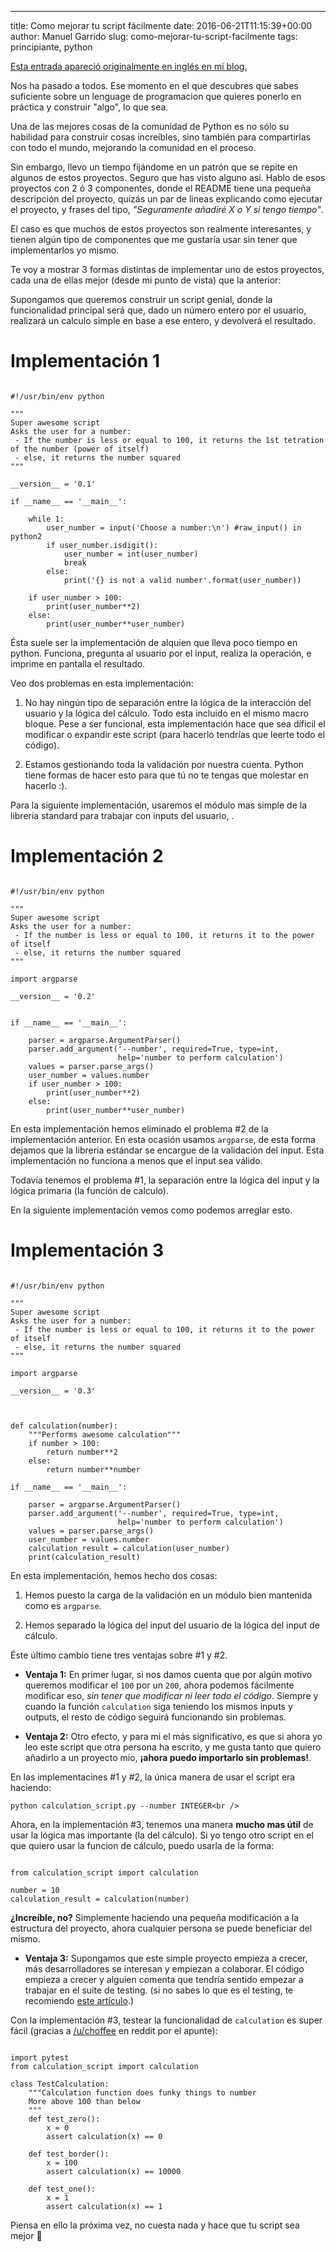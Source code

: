 ---
title: Como mejorar tu script fácilmente
date: 2016-06-21T11:15:39+00:00
author: Manuel Garrido
slug: como-mejorar-tu-script-facilmente
tags: principiante, python

[Esta entrada apareció originalmente en inglés en mi blog.](http://blog.manugarri.com/how-to-make-your-script-2x-better/ "Esta entrada apareció originalmente en inglés en mi blog.")

Nos ha pasado a todos. Ese momento en el que descubres que sabes suficiente sobre un lenguage de programacion que quieres ponerlo en práctica y construir "algo", lo que sea.
  
Una de las mejores cosas de la comunidad de Python es no sólo su habilidad para construir cosas increíbles, sino también para compartirlas con todo el mundo, mejorando la comunidad en el proceso.

Sin embargo, llevo un tiempo fijándome en un patrón que se repite en algunos de estos proyectos. Seguro que has visto alguno así. Hablo de esos proyectos con 2 ó 3 componentes, donde el README tiene una pequeña descripción del proyecto, quizás un par de lineas explicando como ejecutar el proyecto, y frases del tipo, _"Seguramente añadiré X o Y si tengo tiempo"_.

El caso es que muchos de estos proyectos son realmente interesantes, y tienen algún tipo de componentes que me gustaría usar sin tener que implementarlos yo mismo.

Te voy a mostrar 3 formas distintas de implementar uno de estos proyectos, cada una de ellas mejor (desde mi punto de vista) que la anterior:

Supongamos que queremos construir un script genial, donde la funcionalidad principal será que, dado un número entero por el usuario, realizará un calculo simple en base a ese entero, y devolverá el resultado.

# Implementación 1

<pre class=" language-python"><code class=" language-python">
#!/usr/bin/env python

"""
Super awesome script
Asks the user for a number:
 - If the number is less or equal to 100, it returns the 1st tetration of the number (power of itself)
 - else, it returns the number squared
"""

__version__ = '0.1'

if __name__ == '__main__':

    while 1:
        user_number = input('Choose a number:\n') #raw_input() in python2
        if user_number.isdigit():
            user_number = int(user_number)
            break
        else:
            print('{} is not a valid number'.format(user_number))

    if user_number &gt; 100:
        print(user_number**2)
    else:
        print(user_number**user_number)
</code></pre>

Ésta suele ser la implementación de alquien que lleva poco tiempo en python. Funciona, pregunta al usuario por el input, realiza la operación, e imprime en pantalla el resultado.

Veo dos problemas en esta implementación:

1. No hay ningún tipo de separación entre la lógica de la interacción del usuario y la lógica del cálculo. Todo esta incluido en el mismo macro bloque. Pese a ser funcional, esta implementación hace que sea díficil el modificar o expandir este script (para hacerlo tendrías que leerte todo el código).

2. Estamos gestionando toda la validación por nuestra cuenta. Python tiene formas de hacer esto para que tú no te tengas que molestar en hacerlo :).

Para la siguiente implementación, usaremos el módulo mas simple de la libreria standard para trabajar con inputs del usuario, .

# Implementación 2

<pre class=" language-python"><code class=" language-python">
#!/usr/bin/env python

"""
Super awesome script
Asks the user for a number:
 - If the number is less or equal to 100, it returns it to the power of itself
 - else, it returns the number squared
"""

import argparse

__version__ = '0.2'


if __name__ == '__main__':

    parser = argparse.ArgumentParser()
    parser.add_argument('--number', required=True, type=int,
                        help='number to perform calculation')
    values = parser.parse_args()
    user_number = values.number
    if user_number &gt; 100:
        print(user_number**2)
    else:
        print(user_number**user_number)
</code></pre>

En esta implementación hemos eliminado el problema #2 de la implementación anterior. En esta ocasión usamos `argparse`, de esta forma dejamos que la libreria estándar se encargue de la validación del input. Esta implementación no funciona a menos que el input sea válido.

Todavía tenemos el problema #1, la separación entre la lógica del input y la lógica primaria (la función de calculo).

En la siguiente implementación vemos como podemos arreglar esto.

# Implementación 3

<pre class=" language-python"><code class=" language-python">
#!/usr/bin/env python

"""
Super awesome script
Asks the user for a number:
 - If the number is less or equal to 100, it returns it to the power of itself
 - else, it returns the number squared
"""

import argparse

__version__ = '0.3'



def calculation(number):
    """Performs awesome calculation"""
    if number &gt; 100:
        return number**2
    else:
        return number**number

if __name__ == '__main__':

    parser = argparse.ArgumentParser()
    parser.add_argument('--number', required=True, type=int,
                        help='number to perform calculation')
    values = parser.parse_args()
    user_number = values.number
    calculation_result = calculation(user_number)
    print(calculation_result)
</code></pre>

En esta implementación, hemos hecho dos cosas:

1. Hemos puesto la carga de la validación en un módulo bien mantenida como es `argparse`.
  
2. Hemos separado la lógica del input del usuario de la lógica del input de cálculo.

Éste último cambio tiene tres ventajas sobre #1 y #2.

- **Ventaja 1:** En primer lugar, si nos damos cuenta que por algún motivo queremos modificar el `100` por un `200`, ahora podemos fácilmente modificar eso, _sin tener que modificar ni leer todo el código_. Siempre y cuando la función `calculation` siga teniendo los mismos inputs y outputs, el resto de código seguirá funcionando sin problemas.

- **Ventaja 2:** Otro efecto, y para mi el más significativo, es que si ahora yo leo este script que otra persona ha escrito, y me gusta tanto que quiero añadirlo a un proyecto mio, **¡ahora puedo importarlo sin problemas!**.

En las implementacines #1 y #2, la única manera de usar el script era haciendo:

`python calculation_script.py --number INTEGER<br />
` 
  
Ahora, en la implementación #3, tenemos una manera **mucho mas útil** de usar la lógica mas importante (la del cálculo). Si yo tengo otro script en el que quiero usar la funcion de cálculo, puedo usarla de la forma:

<pre class=" language-python"><code class=" language-python">
from calculation_script import calculation

number = 10
calculation_result = calculation(number)
</code></pre>

**¿Increíble, no?** Simplemente haciendo una pequeña modificación a la estructura del proyecto, ahora cualquier persona se puede beneficiar del mismo.

- **Ventaja 3:** Supongamos que este simple proyecto empieza a crecer, más desarrolladores se interesan y empiezan a colaborar. El código empieza a crecer y alguien comenta que tendría sentido empezar a trabajar en el suite de testing. (si no sabes lo que es el testing, te recomiendo [este artículo](http://docs.python-guide.org/en/latest/writing/tests/ "este artículo").)

Con la implementación #3, testear la funcionalidad de `calculation` es super fácil (gracias a [/u/choffee](https://www.reddit.com/r/Python/comments/4hzam0/how_to_make_your_script_better/d2ydzn7 "/u/choffee") en reddit por el apunte):

<pre class=" language-python"><code class=" language-python">
import pytest
from calculation_script import calculation

class TestCalculation:
    """Calculation function does funky things to number
    More above 100 than below
    """
    def test_zero():
        x = 0
        assert calculation(x) == 0

    def test_border():
        x = 100
        assert calculation(x) == 10000

    def test_one():
        x = 1
        assert calculation(x) == 1
</code></pre>

Piensa en ello la próxima vez, no cuesta nada y hace que tu script sea mejor 🙂